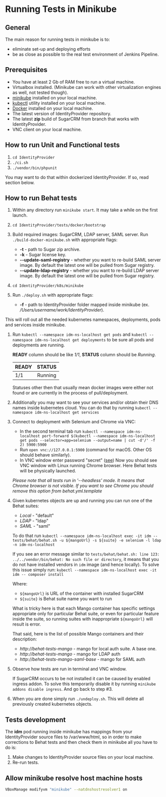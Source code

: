 # Running Tests in Minikube


## General

The main reason for running tests in minikube is to:
* eliminate set-up and deploying efforts
* be as close as possible to the real test environment of Jenkins Pipeline.


## Prerequisites

* You have at least 2 Gb of RAM free to run a virtual machine.
* Virtualbox installed. (Minikube can work with other virtualization engines as well, not tested though).
* [minikube](https://github.com/kubernetes/minikube) installed on your local machine.
* [kubectl](https://kubernetes.io/docs/user-guide/kubectl-overview/) utility installed on your local machine.
* [Docker](https://www.docker.com) installed on your local machine. 
* The latest version of IdentityProvider repository.
* The latest **zip** build of SugarCRM from branch that works with IdentityProvider.
* VNC client on your local machine.


## How to run Unit and Functional tests
1. `cd IdentityProvider`
1. `./ci.sh`
1. `./vendor/bin/phpunit`

You may want to do that within dockerized IdentityProvider. If so, read section below.


## How to run Behat tests

1. Within any directory run `minikube start`. It may take a while on the first launch.

1. `cd IdentityProvider/tests/docker/bootstrap`

1. Build required images: SugarCRM, LDAP server, SAML server.
Run `./build-docker-minikube.sh` with appropriate flags:
    * **-t** - path to Sugar zip archive.
    * **-k** - Sugar license key.
    * **--update-saml-registry** - whether you want to re-build SAML server image. By default the latest one
  will be pulled from Sugar registry.
    * **--update-ldap-registry** - whether you want to re-build LDAP server image. By default the latest one
  will be pulled from Sugar registry.

1. `cd IdentityProvider/k8s/minikube`

1. Run `./deploy.sh` with appropriate flags:
    * **-f** - path to IdentityProvider folder mapped inside minikube (ex. */Users/username/work/IdentityProvider*).

This will roll out all the needed kubernetes namespaces, deployments, pods and services inside minikube.

1. Run `kubectl --namespace idm-ns-localhost get pods` and `kubectl --namespace idm-ns-localhost get deployments` to be sure all pods and
deployments are running.

    **READY** column should be like *1/1*, **STATUS** column should be *Running*.
    
    | READY         | STATUS        |
    | ------------- |:-------------:|
    | 1/1           | Running       |
    
    Statuses other then that usually mean docker images were either not found 
    or are currently in the process of pull/deployment.

1. Additionally you may want to see your services and/or obtain their DNS names inside kubernetes cloud.
You can do that by running `kubectl --namespace idm-ns-localhost get services`

1. Connect to deployment with Selenium and Chrome via VNC:
    * In the second terminal tab run
`kubectl --namespace idm-ns-localhost port-forward $(kubectl --namespace idm-ns-localhost get pods --selector=app=selenium --output=name | cut -d'/' -f 2) 5900:5900`
    * Run `open vnc://127.0.0.1:5900` (command for macOS. Other OS should behave similarly).
    * In VNC window enter password "secret" ([see](https://github.com/SeleniumHQ/docker-selenium#debugging))
Now you should see VNC window with Linux running Chrome browser. Here Behat tests will be physically launched.
 
    *Please note that all tests run in '--headless' mode. It means that Chrome browser is not visible. If you want to
     see Chrome you should remove this option from behat.yml.template*

1. Given kubernetes objects are up and running you can run one of the Behat suites:
    * *Local* - "default"
    * *LDAP* - "ldap"
    * *SAML* - "saml"

    To do that run 
    `kubectl --namespace idm-ns-localhost exec -it idm -- tests/behat/behat.sh -u ${mangoUrl} -s ${suite} -e selenium -l ldap -n idm-ns-localhost`
    
    If you see an error message similar to `tests/behat/behat.sh: line 123: ../../vendor/bin/behat: No such file or directory`,
    it means that you do not have installed vendors in `idm` image (and hence locally).
    To solve this issue simply run: `kubectl --namespace idm-ns-localhost exec -it idm -- composer install`

    Where:
    * `${mangoUrl}` is URL of the container with installed SugarCRM
    * `${suite}` is Behat suite name you want to run
    
    What is tricky here is that each Mango container has specific settings appropriate only for particular Behat suite,
    or even for particular feature inside the suite, so running suites with inappropriate `${mangoUrl}`
    will result is error.
    
    That said, here is the list of possible Mango containers and their description:
     * *http://behat-tests-mango* - mango for local auth suite. A base one.
     * *http://behat-tests-mango* - mango for LDAP auth
     * *http://behat-tests-mango-saml-base* - mango for SAML auth

1. Observe how tests are run in terminal and VNC window.

    If SugarCRM occurs to be not installed it can be caused by enabled ingress addon.
    To solve this temporarily disable it by running `minikube addons disable ingress`. And go back to step #3.

1. When you are done simply run `./undeploy.sh`. This will delete all previously created kubernetes objects.


## Tests development
The **idm** pod running inside minikube has mappings from your IdentityProvider source files to /var/www/html, so
in order to make corrections to Behat tests and then check them in minikube all you have to do is:
1. Make changes to IdentityProvider source files on your local machine.
1. Re-run tests.

## Allow minikube resolve host machine hosts
```bash
VBoxManage modifyvm "minikube" --natdnshostresolver1 on
```
